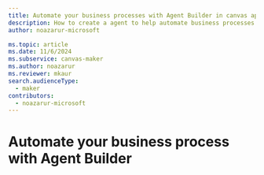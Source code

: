 ```yaml
---
title: Automate your business processes with Agent Builder in canvas apps
description: How to create a agent to help automate business processes with Agent Builder.
author: noazarur-microsoft

ms.topic: article
ms.date: 11/6/2024
ms.subservice: canvas-maker
ms.author: noazarur
ms.reviewer: mkaur
search.audienceType: 
  - maker
contributors:
  - noazarur-microsoft
---
```


# Automate your business process with Agent Builder
